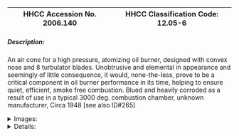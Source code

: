 | **HHCC Accession No. 2006.140** |**HHCC Classification Code:  12.05-6**|
| ----------- | ----------- |
##### Description:
An air cone for a high pressure, atomizing oil burner, designed with convex nose and 8 turbulator blades. Unobtrusive and elemental in appearance and seemingly of little consequence, it would, none-the-less, prove to be a critical component in oil burner performance in its time, helping to ensure quiet, efficient, smoke free combustion. 
Blued and heavily corroded as a result of use in a typical 3000 deg. combustion chamber, unknown manufacturer, Circa 1948 [see also ID#265]


<details>
	<summary>Images:</summary>
<div class="gallery gallery-wrapper--full" contenteditable="false" data-is-empty="false" data-translation="Add images" data-columns="6">
<figure class="gallery__item"><a href="#DOMAIN_NAME#gallery/12.05-6.jpg" data-size="1986x939"><img src="#DOMAIN_NAME#gallery/12.05-6-thumbnail.jpg" alt=""></a></figure>
</div>
</details>


<details>
	<summary>Details:</summary>

##### Group:
12.05 Pressure Atomizing Oil Burner Equipment and Systems - Firing Assemblies

##### Make:
Unknown

##### Manufacturer:
Unknown

##### Model:
Unknown

##### Serial No.:


##### Size:
5 inch dia x 1.5 inches

##### Weight:
1.3 lbs.

##### Circa:
1948

##### Rating:
Exhibit, education, and research quality, exemplifies the range of unobtrusive, seemly elemental component parts on which the performance of automatic oil burners would be desperately depend in the middle years of the 20th century

##### Patent Date/Number:


##### Provenance:
From York County (York Region) Ontario, once a rich agricultural hinterlands, attracting early settlement in the last years of the 18th century. Located on the north slopes of the Oak Ridges Moraine, within 20 miles of Toronto, the County would also attract early ex-urban development, to be come a wealthy market place for the emerging household and consumer technologies of the early and mid 20th century. 

This artifact was discovered in the 1950's in the used stock of T. H. Oliver, Refrigeration and Electric Sales and Service, Aurora, Ontario, an early worker in the field of agricultural, industrial and consumer technology. 

Used on an automatic oil heating system, in an estate home, in York County [York Region] north of Toronto

##### Type and Design:
Cast iron
Equipped with machined collar for light pressed fit on oil burner firing tube
Hole for screw attachment 
Eight diagonally cast turbulator blades
Convex, domed face
Blued and heavily corroded showing the effect of normal use in high temperature 3000 deg, combustion chamber

##### Construction:


##### Material:


##### Special Features:


##### Accessories:


##### Capacities:


##### Performance Characteristics:


##### Operation:


##### Control and Regulation:


##### Targeted Market Segment:


##### Consumer Acceptance:


##### Merchandising:


##### Market Price:


##### Technological Significance:
The simple, crude air cone, a piece of sand moulded and machined cast iron, would come to represent much of the challenge faced in squeezing acceptable levels of reliable performance out of the high pressure atomizing oil burner, given the state of that technology in the early and mid 20th century. 
In this period, experiments in refractory, air cone, air turbulator, nozzle, electrode and oil pump design would be endless, in an attempt to optimize a technology which refused to be optimized, until significant redesign and re-configuring of the high pressure atomizing burner took place in the latter years of the century. [See Reference 1]      
This seemingly simple, elemental device stands as a reminder of the system of often crudely fashioned, empirically  derived, interrelated and mutually supporting component parts on which the safe, reliable and efficient operation of automatic oil heating for the Canadian home would depend in the mid 20th century.

##### Industrial Significance:
Many variations in air cone design are to be found, reflecting the practice of the period. Each manufacturer would experiment to find the configuration best suited to  his equipment's performance ' see ID#265

##### Socio-economic Significance:


##### Socio-cultural Significance:


##### Donor:
G. Leslie Oliver, The T. H. Oliver HVACR Collection

##### HHCC Storage Location:


##### Tracking:


##### Bibliographic References:
See 'Service on Pressure Burners, Details on Handling Oil Pumping Troubles, J. W. Schulz, Better Oil Heating, A Service Guide, Fueloil and Oil Heating, N.Y., 1959

##### Notes:


##### Related Reports:

</details>
